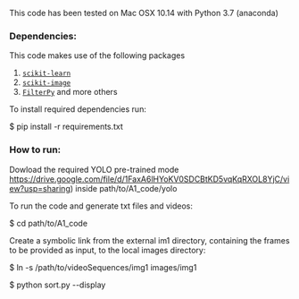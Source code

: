 This code has been tested on Mac OSX 10.14 with Python 3.7 (anaconda)

### Dependencies:

This code makes use of the following packages
1.  [`scikit-learn`](http://scikit-learn.org/stable/)
2.  [`scikit-image`](http://scikit-image.org/download)
3.   [`FilterPy`](https://github.com/rlabbe/filterpy)
and more others

To install required dependencies run:

$ pip install -r requirements.txt

### How to run:
Dowload the required YOLO pre-trained mode 
  https://drive.google.com/file/d/1FaxA6lHYoKV0SDCBtKD5vqKqRXOL8YjC/view?usp=sharing) 
inside path/to/A1_code/yolo 

To run the code and generate txt files and videos:

$ cd path/to/A1_code

Create a symbolic link from the external im1 directory, containing the frames to be provided as input, to the local images directory:

$ ln -s /path/to/videoSequences/img1 images/img1

$ python sort.py --display

